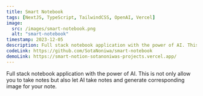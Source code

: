 ```yaml
---
title: Smart Notebook
tags: [NextJS, TypeScript, TailwindCSS, OpenAI, Vercel]
image:
  src: /images/smart-notebook.png
  alt: "smart-notebook"
timestamp: 2023-12-05
description: Full stack notebook application with the power of AI. This is not only allow you to take notes but also let AI take notes and generate corresponding image for your note.
codeLink: https://github.com/SotaNoniwa/smart-notebook
demoLink: https://smart-notion-sotanoniwas-projects.vercel.app/
---
```


Full stack notebook application with the power of AI. This is not only allow you to take notes but also let AI take notes and generate corresponding image for your note.
